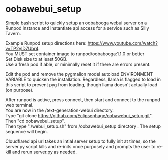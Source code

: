 # oobawebui_setup
Simple bash script to quickly setup an oobabooga webui server on a Runpod instance and instantiate api access for a service such as Silly Tavern.

Example Runpod setup directions here: https://www.youtube.com/watch?v=TP2yID7Ubr4. \
You MUST set container image to runpod/oobabooga:1.1.0 or better \
Set Disk size to at least 50GB.\
Use a fresh pod if able, or minimally reset it if there are errors present.

Edit the pod and remove the pygmalion model autoload ENVIRONMENT VARIABLE to quicken the installation. Regardless, llama is flagged to load in this script to prevent pyg from loading, though llama doesn't actually load (on purpose).

After runpod is active, press connect, then start and connect to the runpod web terminal.\
You are now in the /text-generation-webui directory.\
Type "git clone https://github.com/Eclipsephage/oobawebui_setup.git". \
Then "cd oobawebui_setup". \
Then type "./webui_setup.sh" from /oobawebui_setup directory . The setup sequence will begin.

Cloudflared api url takes an intial server setup to fully init at times, so the server.py script kills and re-inits once purposely and prompts the user to re-kill and rerun server.py as needed.
